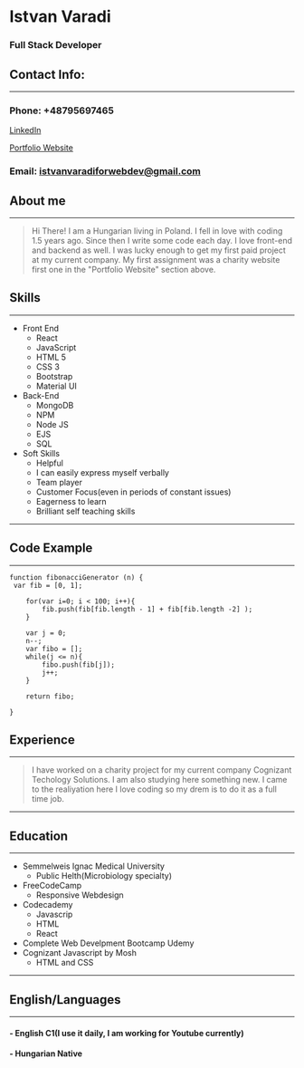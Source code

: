 # **Istvan Varadi**

### Full Stack Developer

## Contact Info:

---

### Phone: +48795697465

[LinkedIn](https://www.linkedin.com/in/istv%C3%A1n-v%C3%A1radi/)

[Portfolio Website](https://isvansportfolio2021.netlify.app/ "My personal portfolio")

### Email: istvanvaradiforwebdev@gmail.com

## About me

---

> Hi There! I am a Hungarian living in Poland. I fell in love with coding 1.5 years ago. Since then I write some code each day. I love front-end and backend as well. I was lucky enough to get my first paid project at my current company. My first assignment was a charity website first one in the "Portfolio Website" section above.

## Skills

---

- Front End
  - React
  - JavaScript
  - HTML 5
  - CSS 3
  - Bootstrap
  - Material UI
- Back-End
  - MongoDB
  - NPM
  - Node JS
  - EJS
  - SQL
- Soft Skills
  - Helpful
  - I can easily express myself verbally
  - Team player
  - Customer Focus(even in periods of constant issues)
  - Eagerness to learn
  - Brilliant self teaching skills

---

## Code Example

---

```
function fibonacciGenerator (n) {
 var fib = [0, 1];

    for(var i=0; i < 100; i++){
        fib.push(fib[fib.length - 1] + fib[fib.length -2] );
    }

    var j = 0;
    n--;
    var fibo = [];
    while(j <= n){
        fibo.push(fib[j]);
        j++;
    }

    return fibo;

}
```

## Experience

---

> I have worked on a charity project for my current company Cognizant Techology Solutions. I am also studying here something new. I came to the realiyation here I love coding so my drem is to do it as a full time job.

---

## Education

---

- Semmelweis Ignac Medical University
  - Public Helth(Microbiology specialty)
- FreeCodeCamp
  - Responsive Webdesign
- Codecademy
  - Javascrip
  - HTML
  - React
- Complete Web Develpment Bootcamp Udemy
- Cognizant Javascript by Mosh
  - HTML and CSS

---

## English/Languages

---

#### - English C1(I use it daily, I am working for Youtube currently)

#### - Hungarian Native
